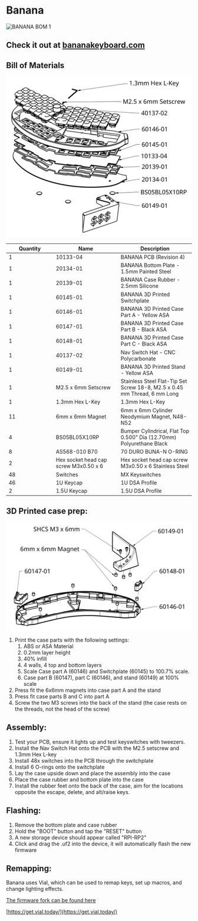 # Banana

![BANANA BOM 1](https://github.com/RGBKB/Keyboard-files/blob/main/BANANA/Images/BANANA.jpg)

## Check it out at [bananakeyboard.com](https://www.bananakeyboard.com)

## Bill of Materials

![BANANA BOM 1](https://github.com/RGBKB/Keyboard-files/blob/main/BANANA/Images/BANANA%20Exploded%20View%201.png)

<table><thead><tr><th width="114">Quantity</th><th width="162">Name</th><th>Description</th></tr></thead><tbody><tr><td>1</td><td>10133-04</td><td>BANANA PCB (Revision 4)</td></tr><tr><td>1</td><td>20134-01</td><td>BANANA Bottom Plate - 1.5mm Painted Steel</td></tr><tr><td>1</td><td>20139-01</td><td>BANANA Case Rubber - 2.5mm Silicone</td></tr><tr><td>1</td><td>60145-01</td><td>BANANA 3D Printed Switchplate</td></tr><tr><td>1</td><td>60146-01</td><td>BANANA 3D Printed Case Part A - Yellow ASA</td></tr><tr><td>1</td><td>60147-01</td><td>BANANA 3D Printed Case Part B - Black ASA</td></tr><tr><td>1</td><td>60148-01</td><td>BANANA 3D Printed Case Part C - Black ASA</td></tr><tr><td>1</td><td>40137-02</td><td>Nav Switch Hat - CNC Polycarbonate</td></tr><tr><td>1</td><td>60149-01</td><td>BANANA 3D Printed Stand - Yellow ASA</td></tr><tr><td>1</td><td>M2.5 x 6mm Setscrew</td><td>Stainless Steel Flat-Tip Set Screw 18-8, M2.5 x 0.45 mm Thread, 6 mm Long</td></tr><tr><td>1</td><td>1.3mm Hex L-Key</td><td>1.3mm Hex L-Key</td></tr><tr><td>11</td><td>6mm x 6mm Magnet</td><td>6mm x 6mm Cylinder Neodymium Magnet, N48-N52</td></tr><tr><td>4</td><td>BS05BL05X10RP</td><td>Bumper Cylindrical, Flat Top 0.500" Dia (12.70mm) Polyurethane Black</td></tr><tr><td>8</td><td>AS568-010 B70</td><td>70 DURO BUNA-N O-RING</td></tr><tr><td>2</td><td>Hex socket head cap screw M3x0.50 x 6</td><td>Hex socket head cap screw M3x0.50 x 6 Stainless Steel</td></tr><tr><td>48</td><td>Switches</td><td>MX Keyswitches</td></tr><tr><td>46</td><td>1U Keycap</td><td>1U DSA Profile</td></tr><tr><td>2</td><td>1.5U Keycap</td><td>1.5U DSA Profile</td></tr></tbody></table>

## 3D Printed case prep:

![BANANA BOM 1](https://github.com/RGBKB/Keyboard-files/blob/main/BANANA/Images/BANANA%20Exploded%20View%202.png)

1. Print the case parts with the following settings:
   1. ABS or ASA Material
   2. 0.2mm layer height
   3. 40% infill
   4. 4 walls, 4 top and bottom layers
   5. Scale Case part A (60146) and Switchplate (60145) to 100.7% scale.
   6. Case part B (60147), part C (60146), and stand (60149) at 100% scale
2. Press fit the 6x6mm magnets into case part A and the stand
3. Press fit case parts B and C into part A
4. Screw the two M3 screws into the back of the stand (the case rests on the threads, not the head of the screw)

## Assembly:

1. Test your PCB, ensure it lights up and test keyswitches with tweezers.
2. Install the Nav Switch Hat onto the PCB with the M2.5 setscrew and 1.3mm Hex L-key
3. Install 48x switches into the PCB through the switchplate
4. Install 6 O-rings onto the switchplate
5. Lay the case upside down and place the assembly into the case
6. Place the case rubber and bottom plate into the case
7. Install the rubber feet onto the back of the case, aim for the locations opposite the escape, delete, and alt/raise keys.

## Flashing:

1. Remove the bottom plate and case rubber
2. Hold the "BOOT" button and tap the "RESET" button
3. A new storage device should appear called "RPI-RP2"
4. Click and drag the .uf2 into the device, it will automatically flash the new firmware

## Remapping:

Banana uses Vial, which can be used to remap keys, set up macros, and change lighting effects.

[The firmware fork can be found here](https://github.com/RGBKB/vial-qmk/tree/banana/keyboards/rgbkb/banana)

[https://get.vial.today/](https://get.vial.today/)
